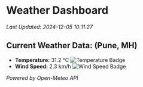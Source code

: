 
# Weather Dashboard

_Last Updated: 2024-12-05 10:11:27_

## Current Weather Data: (Pune, MH)
- **Temperature:** 31.2 °C ![Temperature Badge](https://img.shields.io/badge/Temperature-High%20Temp-orange)
- **Wind Speed:** 2.3 km/h ![Wind Speed Badge](https://img.shields.io/badge/Wind%20Speed-Low%20Wind-blue)

*Powered by Open-Meteo API*
